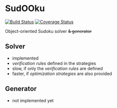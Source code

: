 # SudOOku
[![Build Status](https://travis-ci.org/wlchs/SudOOku.svg?branch=master)](https://travis-ci.org/wlchs/SudOOku)
[![Coverage Status](https://coveralls.io/repos/github/wlchs/SudOOku/badge.svg?branch=master)](https://coveralls.io/github/wlchs/SudOOku?branch=master)

Object-oriented Sudoku solver ~~& generator~~

## Solver
- implemented
- *verification rules* defined in the strategies
- slow, if only the *verification rules* are defined
- faster, if *optimization strategies* are also provided

## Generator
- not implemented yet